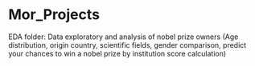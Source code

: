 # Mor_Projects
EDA folder: Data exploratory and analysis of nobel prize owners (Age distribution, origin country, scientific fields, gender comparison, predict your chances to win a nobel prize by institution score calculation)
